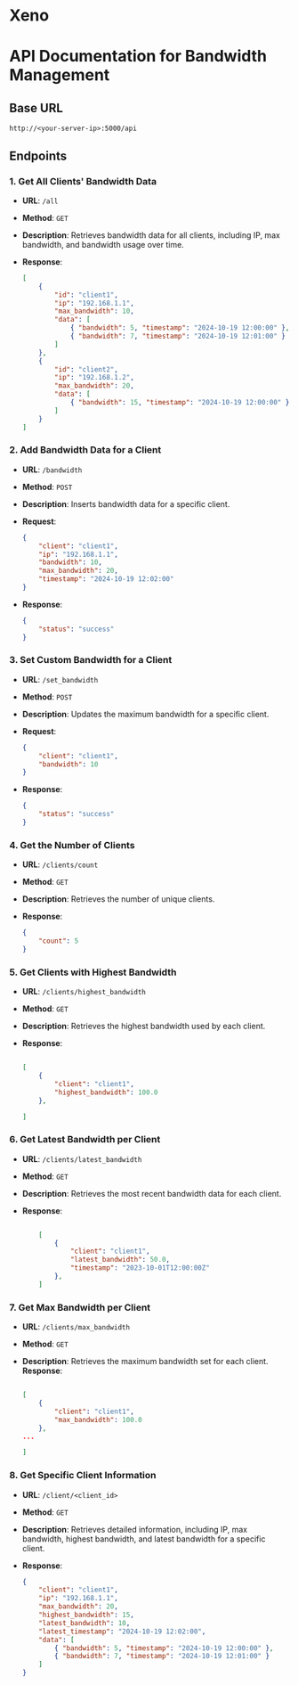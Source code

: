# Xeno

# API Documentation for Bandwidth Management

## Base URL

```
http://<your-server-ip>:5000/api
```

## Endpoints

### 1. Get All Clients' Bandwidth Data

- **URL**: `/all`
- **Method**: `GET`
- **Description**: Retrieves bandwidth data for all clients, including IP, max bandwidth, and bandwidth usage over time.
- **Response**:

    ```json
    [
        {
            "id": "client1",
            "ip": "192.168.1.1",
            "max_bandwidth": 10,
            "data": [
                { "bandwidth": 5, "timestamp": "2024-10-19 12:00:00" },
                { "bandwidth": 7, "timestamp": "2024-10-19 12:01:00" }
            ]
        },
        {
            "id": "client2",
            "ip": "192.168.1.2",
            "max_bandwidth": 20,
            "data": [
                { "bandwidth": 15, "timestamp": "2024-10-19 12:00:00" }
            ]
        }
    ]
    ```

### 2. Add Bandwidth Data for a Client

- **URL**: `/bandwidth`
- **Method**: `POST`
- **Description**: Inserts bandwidth data for a specific client.
- **Request**:

    ```json
    {
        "client": "client1",
        "ip": "192.168.1.1",
        "bandwidth": 10,
        "max_bandwidth": 20,
        "timestamp": "2024-10-19 12:02:00"
    }
    ```

- **Response**:

    ```json
    {
        "status": "success"
    }
    ```

### 3. Set Custom Bandwidth for a Client

- **URL**: `/set_bandwidth`
- **Method**: `POST`
- **Description**: Updates the maximum bandwidth for a specific client.
- **Request**:

    ```json
    {
        "client": "client1",
        "bandwidth": 10
    }
    ```

- **Response**:

    ```json
    {
        "status": "success"
    }
    ```

### 4. Get the Number of Clients

- **URL**: `/clients/count`
- **Method**: `GET`
- **Description**: Retrieves the number of unique clients.
- **Response**:

    ```json
    {
        "count": 5
    }
    ```

### 5. Get Clients with Highest Bandwidth

- **URL**: `/clients/highest_bandwidth`
- **Method**: `GET`
- **Description**: Retrieves the highest bandwidth used by each client.
- **Response**:

    ```json

    [
        {
            "client": "client1",
            "highest_bandwidth": 100.0
        },
    
    ]
### 6. Get Latest Bandwidth per Client

- **URL**: `/clients/latest_bandwidth`
- **Method**: `GET`
- **Description**: Retrieves the most recent bandwidth data for each client.
- **Response**:

    ```json

        [
            {
                "client": "client1",
                "latest_bandwidth": 50.0,
                "timestamp": "2023-10-01T12:00:00Z"
            },
        ]
    ```

### 7. Get Max Bandwidth per Client

- **URL**: `/clients/max_bandwidth`
- **Method**: `GET`
- **Description**: Retrieves the maximum bandwidth set for each client.
**Response**:

    ```json

    [
        {
            "client": "client1",
            "max_bandwidth": 100.0
        },
  ...

    ]   
    ```

### 8. Get Specific Client Information

- **URL**: `/client/<client_id>`
- **Method**: `GET`
- **Description**: Retrieves detailed information, including IP, max bandwidth, highest bandwidth, and latest bandwidth for a specific client.
- **Response**:

    ```json
    {
        "client": "client1",
        "ip": "192.168.1.1",
        "max_bandwidth": 20,
        "highest_bandwidth": 15,
        "latest_bandwidth": 10,
        "latest_timestamp": "2024-10-19 12:02:00",
        "data": [
            { "bandwidth": 5, "timestamp": "2024-10-19 12:00:00" },
            { "bandwidth": 7, "timestamp": "2024-10-19 12:01:00" }
        ]
    }
    ```

